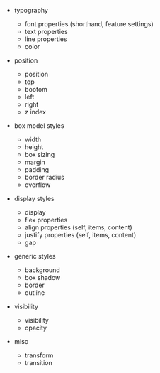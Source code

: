 

- typography
    - font properties (shorthand, feature settings)
    - text properties
    - line properties
    - color

- position
    - position
    - top
    - bootom
    - left 
    - right
    - z index

- box model styles
    - width
    - height
    - box sizing
    - margin 
    - padding 
    - border radius
    - overflow

- display styles
    - display 
    - flex properties
    - align properties (self, items, content)
    - justify properties (self, items, content)
    - gap

- generic styles
    - background
    - box shadow
    - border
    - outline

- visibility
    - visibility
    - opacity

- misc
    - transform
    - transition